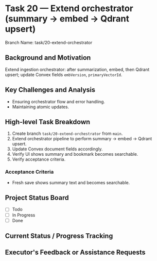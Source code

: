 # Task 20 — Extend orchestrator (summary → embed → Qdrant upsert)

Branch Name: task/20-extend-orchestrator

## Background and Motivation
Extend ingestion orchestrator: after summarization, embed, then Qdrant upsert; update Convex fields `embVersion`, `primaryVectorId`.

## Key Challenges and Analysis
- Ensuring orchestrator flow and error handling.
- Maintaining atomic updates.

## High-level Task Breakdown
1. Create branch `task/20-extend-orchestrator` from `main`.
2. Extend orchestrator pipeline to perform summary → embed → Qdrant upsert.
3. Update Convex document fields accordingly.
4. Verify UI shows summary and bookmark becomes searchable.
5. Verify acceptance criteria.

### Acceptance Criteria
- Fresh save shows summary text and becomes searchable.

## Project Status Board
- [ ] Todo
- [ ] In Progress
- [ ] Done

## Current Status / Progress Tracking

## Executor's Feedback or Assistance Requests
